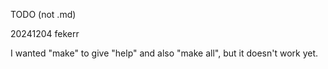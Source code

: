 TODO (not .md)

20241204 fekerr

I wanted "make" to give "help" and also "make all", but it doesn't work yet.
